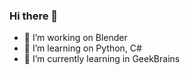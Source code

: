 ### Hi there 👋
- 🔭 I’m working on Blender
- 🌱 I’m learning on Python, C#
- 🌱 I’m currently learning in GeekBrains

<!--
**ZandrexQX/ZandrexQX** is a ✨ _special_ ✨ repository because its `README.md` (this file) appears on your GitHub profile.

Here are some ideas to get you started:

- 🔭 I’m currently working on Unity
- 🌱 I’m currently learning C#
- 🌱 I’m currently learning Python
-->
